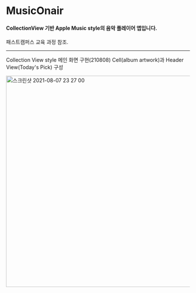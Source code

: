 # MusicOnair
#### CollectionView 기반 Apple Music style의 음악 플레이어 앱입니다.
패스트캠퍼스 교육 과정 참조.

----------
Collection View style 메인 화면 구현(210808) 
Cell(album artwork)과 Header View(Today's Pick) 구성



<img width="578" alt="스크린샷 2021-08-07 23 27 00" src="https://user-images.githubusercontent.com/40759743/128603554-3476c325-5538-4616-8ed2-9518e4505210.png">

